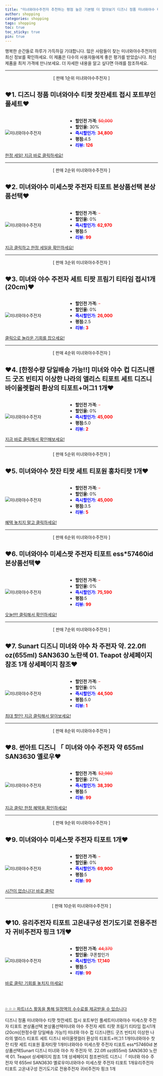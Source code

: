 ```yaml
---
title: "미녀와야수주전자 추천하는 평점 높은 기본템 더 알아보기 디즈니 정품 미녀와야수 티팟 찻잔세트"
author: shopping
categories: shopping
tags: shopping
toc: true
toc_sticky: true
pin: true
---
```

행복한 순간들로 하루가 가득하길 기대합니다. 많은 사람들이 찾는 미녀와야수주전자의 최신 정보를 확인하세요. 이 제품은 다수의 사용자들에게 좋은 평가를 받았습니다. 최신 제품을 최저 가격에 만나보세요. 더 자세한 내용을 알고 싶다면 아래를 참조하세요.

---
<p class="toplist" style="margin: 0 auto; display: block; width: fit-content;">[ 판매 1순위 미녀와야수주전자 ]</p>

<h2><strong>❤️1. 디즈니 정품 미녀와야수 티팟 찻잔세트 접시 포트부인 풀세트❤️</strong></h2>

<div style="display: flex; align-items: center;">
    <div style="flex: 0.4;">
        <img src="https://thumbnail8.coupangcdn.com/thumbnails/remote/230x230ex/image/vendor_inventory/3419/a4c4025efae1bbd30cbdeccd68034d635dc6ebaa9c92b4a13634ac024353.jpg" alt="미녀와야수주전자" style="max-width: 100%;">
    </div>
    <div style="flex: 0.6; margin-left: 10px;">
        <ul>
            <li><strong>할인전 가격:</strong> <del style="color: red;">50,000</del></li>
            <li><strong>할인율:</strong> 30%</li>
            <li><span style='color:blue'><strong>즉시할인가:</strong></span> <span style='color:red'><strong>34,800</strong></span></li>
            <li><strong>평점:</strong>4.5</li>
            <li><span style='color:blue'><strong>리뷰:</strong></span> <span style='color:red'><strong>126</strong></span></li>
        </ul>
    </div>
</div>
<div class="center">
    <a href="https://selin100587001.github.io?lptag=AF9450613&subid=githubio&pageKey=318291006&traceid=V0-153&itemId=1016088742&vendorItemId=78116699008" class="myButton">
        한정 세일! 지금 바로 클릭하세요!
    </a>
</div>


---
<p class="toplist" style="margin: 0 auto; display: block; width: fit-content;">[ 판매 2순위 미녀와야수주전자 ]</p>

<h2><strong>❤️2. 미녀와야수 미세스팟 주전자 티포트 본상품선택 본상품선택❤️</strong></h2>

<div style="display: flex; align-items: center;">
    <div style="flex: 0.4;">
        <img src="https://thumbnail9.coupangcdn.com/thumbnails/remote/230x230ex/image/vendor_inventory/a30b/2ba7f6a39bcdb88d42ee6b36f6f74dbc6ac2cdea2f849a67420da2b88938.jpg" alt="미녀와야수주전자" style="max-width: 100%;">
    </div>
    <div style="flex: 0.6; margin-left: 10px;">
        <ul>
            <li><strong>할인전 가격:</strong> <del style="color: red;">-</del></li>
            <li><strong>할인율:</strong> 0%</li>
            <li><span style='color:blue'><strong>즉시할인가:</strong></span> <span style='color:red'><strong>62,970</strong></span></li>
            <li><strong>평점:</strong>5</li>
            <li><span style='color:blue'><strong>리뷰:</strong></span> <span style='color:red'><strong>99</strong></span></li>
        </ul>
    </div>
</div>
<div class="center">
    <a href="https://selin100587001.github.io?lptag=AF9450613&subid=githubio&pageKey=7968124116&traceid=V0-153&itemId=22055394421&vendorItemId=90727822921" class="myButton">
        지금 클릭하고 한정 세일을 확인하세요!
    </a>
</div>


---
<p class="toplist" style="margin: 0 auto; display: block; width: fit-content;">[ 판매 3순위 미녀와야수주전자 ]</p>

<h2><strong>❤️3. 미녀와 야수 주전자 세트 티팟 프림기 티타임 접시1개(20cm)❤️</strong></h2>

<div style="display: flex; align-items: center;">
    <div style="flex: 0.4;">
        <img src="https://thumbnail6.coupangcdn.com/thumbnails/remote/230x230ex/image/vendor_inventory/8ef0/d86f8168d3fd1cf6caa21d51d9b9f51493f57323e4fce8e989392b4e0c4f.jpg" alt="미녀와야수주전자" style="max-width: 100%;">
    </div>
    <div style="flex: 0.6; margin-left: 10px;">
        <ul>
            <li><strong>할인전 가격:</strong> <del style="color: red;">-</del></li>
            <li><strong>할인율:</strong> 0%</li>
            <li><span style='color:blue'><strong>즉시할인가:</strong></span> <span style='color:red'><strong>26,000</strong></span></li>
            <li><strong>평점:</strong>2.5</li>
            <li><span style='color:blue'><strong>리뷰:</strong></span> <span style='color:red'><strong>3</strong></span></li>
        </ul>
    </div>
</div>
<div class="center">
    <a href="https://selin100587001.github.io?lptag=AF9450613&subid=githubio&pageKey=5733368694&traceid=V0-153&itemId=9628271647&vendorItemId=76912599794" class="myButton">
        클릭으로 놀라운 기회를 잡으세요!
    </a>
</div>


---
<p class="toplist" style="margin: 0 auto; display: block; width: fit-content;">[ 판매 4순위 미녀와야수주전자 ]</p>

<h2><strong>❤️4. [한정수량 당일배송 가능!!] 미녀와 야수 컵 디즈니랜드 굿즈 빈티지 이상한 나라의 앨리스 티포트 세트 디즈니 바이올렛컬러 환상의 티포트+머그1 1개❤️</strong></h2>

<div style="display: flex; align-items: center;">
    <div style="flex: 0.4;">
        <img src="https://thumbnail9.coupangcdn.com/thumbnails/remote/230x230ex/image/vendor_inventory/7cd1/a2cf9962e78a7f61ecca316986bc49d34ba4413f5c9c8bea4fa4262cb62e.jpeg" alt="미녀와야수주전자" style="max-width: 100%;">
    </div>
    <div style="flex: 0.6; margin-left: 10px;">
        <ul>
            <li><strong>할인전 가격:</strong> <del style="color: red;">-</del></li>
            <li><strong>할인율:</strong> 0%</li>
            <li><span style='color:blue'><strong>즉시할인가:</strong></span> <span style='color:red'><strong>45,000</strong></span></li>
            <li><strong>평점:</strong>5.0</li>
            <li><span style='color:blue'><strong>리뷰:</strong></span> <span style='color:red'><strong>2</strong></span></li>
        </ul>
    </div>
</div>
<div class="center">
    <a href="https://selin100587001.github.io?lptag=AF9450613&subid=githubio&pageKey=5111084449&traceid=V0-153&itemId=6973424173&vendorItemId=74265800544" class="myButton">
        지금 바로 클릭해서 확인해보세요!
    </a>
</div>


---
<p class="toplist" style="margin: 0 auto; display: block; width: fit-content;">[ 판매 5순위 미녀와야수주전자 ]</p>

<h2><strong>❤️5. 미녀와야수 찻잔 티팟 세트 티포원 홍차티팟 1개❤️</strong></h2>

<div style="display: flex; align-items: center;">
    <div style="flex: 0.4;">
        <img src="https://thumbnail8.coupangcdn.com/thumbnails/remote/230x230ex/image/vendor_inventory/7485/b75d4df119fb69c803a6695a31e193ea9ff2f2c70d3dfd9f7033ee0cb576.jpeg" alt="미녀와야수주전자" style="max-width: 100%;">
    </div>
    <div style="flex: 0.6; margin-left: 10px;">
        <ul>
            <li><strong>할인전 가격:</strong> <del style="color: red;">-</del></li>
            <li><strong>할인율:</strong> 0%</li>
            <li><span style='color:blue'><strong>즉시할인가:</strong></span> <span style='color:red'><strong>45,000</strong></span></li>
            <li><strong>평점:</strong>3.5</li>
            <li><span style='color:blue'><strong>리뷰:</strong></span> <span style='color:red'><strong>5</strong></span></li>
        </ul>
    </div>
</div>
<div class="center">
    <a href="https://selin100587001.github.io?lptag=AF9450613&subid=githubio&pageKey=4390425190&traceid=V0-153&itemId=5202418905&vendorItemId=72511583923" class="myButton">
        혜택 놓치지 말고 클릭하세요!
    </a>
</div>


---
<p class="toplist" style="margin: 0 auto; display: block; width: fit-content;">[ 판매 6순위 미녀와야수주전자 ]</p>

<h2><strong>❤️6. 미녀와야수 미세스팟 주전자 티포트 ess*57460id 본상품선택❤️</strong></h2>

<div style="display: flex; align-items: center;">
    <div style="flex: 0.4;">
        <img src="https://thumbnail9.coupangcdn.com/thumbnails/remote/230x230ex/image/vendor_inventory/a30b/2ba7f6a39bcdb88d42ee6b36f6f74dbc6ac2cdea2f849a67420da2b88938.jpg" alt="미녀와야수주전자" style="max-width: 100%;">
    </div>
    <div style="flex: 0.6; margin-left: 10px;">
        <ul>
            <li><strong>할인전 가격:</strong> <del style="color: red;">-</del></li>
            <li><strong>할인율:</strong> 0%</li>
            <li><span style='color:blue'><strong>즉시할인가:</strong></span> <span style='color:red'><strong>75,590</strong></span></li>
            <li><strong>평점:</strong>5</li>
            <li><span style='color:blue'><strong>리뷰:</strong></span> <span style='color:red'><strong>99</strong></span></li>
        </ul>
    </div>
</div>
<div class="center">
    <a href="https://selin100587001.github.io?lptag=AF9450613&subid=githubio&pageKey=1807913483&traceid=V0-153&itemId=3076191201&vendorItemId=89324172377" class="myButton">
        오늘만! 클릭해서 확인하세요!
    </a>
</div>


---
<p class="toplist" style="margin: 0 auto; display: block; width: fit-content;">[ 판매 7순위 미녀와야수주전자 ]</p>

<h2><strong>❤️7. Sunart 디즈니 미녀와 야수 차 주전자 약. 22.0fl oz(655ml) SAN3630 노란색 01. Teapot 상세페이지 참조 1개 상세페이지 참조❤️</strong></h2>

<div style="display: flex; align-items: center;">
    <div style="flex: 0.4;">
        <img src="https://thumbnail7.coupangcdn.com/thumbnails/remote/230x230ex/image/vendor_inventory/c232/f025768a35fc2f74c588ca3f4c7f52352c52c9b7b9b1ad3b9733ffc8c8f7.jpg" alt="미녀와야수주전자" style="max-width: 100%;">
    </div>
    <div style="flex: 0.6; margin-left: 10px;">
        <ul>
            <li><strong>할인전 가격:</strong> <del style="color: red;">-</del></li>
            <li><strong>할인율:</strong> 0%</li>
            <li><span style='color:blue'><strong>즉시할인가:</strong></span> <span style='color:red'><strong>44,500</strong></span></li>
            <li><strong>평점:</strong>5.0</li>
            <li><span style='color:blue'><strong>리뷰:</strong></span> <span style='color:red'><strong>1</strong></span></li>
        </ul>
    </div>
</div>
<div class="center">
    <a href="https://selin100587001.github.io?lptag=AF9450613&subid=githubio&pageKey=6551877599&traceid=V0-153&itemId=14629681319&vendorItemId=81871264491" class="myButton">
        최대 할인! 지금 클릭해서 알아보세요!
    </a>
</div>


---
<p class="toplist" style="margin: 0 auto; display: block; width: fit-content;">[ 판매 8순위 미녀와야수주전자 ]</p>

<h2><strong>❤️8. 썬아트 디즈니 「 미녀와 야수 주전자 약 655ml SAN3630 옐로우❤️</strong></h2>

<div style="display: flex; align-items: center;">
    <div style="flex: 0.4;">
        <img src="https://thumbnail10.coupangcdn.com/thumbnails/remote/230x230ex/image/vendor_inventory/37e3/8246cbdacc346c9b52e031dad9814e5ac02bbc59055cde82a4a98eee31ad.jpg" alt="미녀와야수주전자" style="max-width: 100%;">
    </div>
    <div style="flex: 0.6; margin-left: 10px;">
        <ul>
            <li><strong>할인전 가격:</strong> <del style="color: red;">52,980</del></li>
            <li><strong>할인율:</strong> 27%</li>
            <li><span style='color:blue'><strong>즉시할인가:</strong></span> <span style='color:red'><strong>38,390</strong></span></li>
            <li><strong>평점:</strong>5</li>
            <li><span style='color:blue'><strong>리뷰:</strong></span> <span style='color:red'><strong>99</strong></span></li>
        </ul>
    </div>
</div>
<div class="center">
    <a href="https://selin100587001.github.io?lptag=AF9450613&subid=githubio&pageKey=7989585739&traceid=V0-153&itemId=22206385417&vendorItemId=89897366711" class="myButton">
        지금 클릭! 한정 혜택을 확인하세요!
    </a>
</div>


---
<p class="toplist" style="margin: 0 auto; display: block; width: fit-content;">[ 판매 9순위 미녀와야수주전자 ]</p>

<h2><strong>❤️9. 미녀와야수 미세스팟 주전자 티포트 1개❤️</strong></h2>

<div style="display: flex; align-items: center;">
    <div style="flex: 0.4;">
        <img src="https://thumbnail6.coupangcdn.com/thumbnails/remote/230x230ex/image/vendor_inventory/59de/612b2d5606725a8cc7fbcf62af4b78ea2774ef2e283d7f8723b0e4f0e2ae.png" alt="미녀와야수주전자" style="max-width: 100%;">
    </div>
    <div style="flex: 0.6; margin-left: 10px;">
        <ul>
            <li><strong>할인전 가격:</strong> <del style="color: red;">-</del></li>
            <li><strong>할인율:</strong> 0%</li>
            <li><span style='color:blue'><strong>즉시할인가:</strong></span> <span style='color:red'><strong>69,900</strong></span></li>
            <li><strong>평점:</strong>5</li>
            <li><span style='color:blue'><strong>리뷰:</strong></span> <span style='color:red'><strong>99</strong></span></li>
        </ul>
    </div>
</div>
<div class="center">
    <a href="https://selin100587001.github.io?lptag=AF9450613&subid=githubio&pageKey=7976466265&traceid=V0-153&itemId=22110553875&vendorItemId=89489305757" class="myButton">
        시간이 없습니다! 바로 클릭!
    </a>
</div>


---
<p class="toplist" style="margin: 0 auto; display: block; width: fit-content;">[ 판매 10순위 미녀와야수주전자 ]</p>

<h2><strong>❤️10. 유리주전자 티포트 고온내구성 전기도기로 전용주전자 귀비주전자 핑크 1개❤️</strong></h2>

<div style="display: flex; align-items: center;">
    <div style="flex: 0.4;">
        <img src="https://thumbnail7.coupangcdn.com/thumbnails/remote/230x230ex/image/vendor_inventory/b79b/1095b57a4897eeedc681ab859ff6d6da3cec24d6a3e187cfaa1e38ecb0f7.jpg" alt="미녀와야수주전자" style="max-width: 100%;">
    </div>
    <div style="flex: 0.6; margin-left: 10px;">
        <ul>
            <li><strong>할인전 가격:</strong> <del style="color: red;">44,370</del></li>
            <li><strong>할인율:</strong> 쿠폰할인가</li>
            <li><span style='color:blue'><strong>즉시할인가:</strong></span> <span style='color:red'><strong>17,140</strong></span></li>
            <li><strong>평점:</strong>5</li>
            <li><span style='color:blue'><strong>리뷰:</strong></span> <span style='color:red'><strong>99</strong></span></li>
        </ul>
    </div>
</div>
<div class="center">
    <a href="https://selin100587001.github.io?lptag=AF9450613&subid=githubio&pageKey=8107078548&traceid=V0-153&itemId=22950342353&vendorItemId=89984467668" class="myButton">
        바로 클릭! 기회를 놓치지 마세요!
    </a>
</div>

<br><br><br>[💦 💦 💦 파트너스 활동을 통해 일정액의 수수료를 제공받을 수 있습니다](https://link.coupang.com/a/bcpT2c)<br><br>디즈니 정품 미녀와야수 티팟 찻잔세트 접시 포트부인 풀세트미녀와야수 미세스팟 주전자 티포트 본상품선택 본상품선택미녀와 야수 주전자 세트 티팟 프림기 티타임 접시1개(20cm)[한정수량 당일배송 가능!!] 미녀와 야수 컵 디즈니랜드 굿즈 빈티지 이상한 나라의 앨리스 티포트 세트 디즈니 바이올렛컬러 환상의 티포트+머그1 1개미녀와야수 찻잔 티팟 세트 티포원 홍차티팟 1개미녀와야수 미세스팟 주전자 티포트 ess*57460id 본상품선택Sunart 디즈니 미녀와 야수 차 주전자 약. 22.0fl oz(655ml) SAN3630 노란색 01. Teapot 상세페이지 참조 1개 상세페이지 참조썬아트 디즈니 「 미녀와 야수 주전자 약 655ml SAN3630 옐로우미녀와야수 미세스팟 주전자 티포트 1개유리주전자 티포트 고온내구성 전기도기로 전용주전자 귀비주전자 핑크 1개